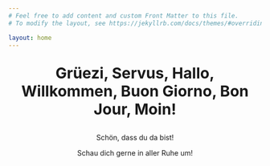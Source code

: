 ```yaml
---
# Feel free to add content and custom Front Matter to this file.
# To modify the layout, see https://jekyllrb.com/docs/themes/#overriding-theme-defaults

layout: home
---
```

<!--
# Grüezi, Servus, Hallo, Willkommen, Buon Giorno, Bon Jour, Moin!
## Schön, dass du da bist!

# Grüezi, Servus, Hallo, Willkommen, Buon Giorno, Bon Jour, Moin!
## Schön, dass du da bist!

# Grüezi, Servus, Hallo, Willkommen, Buon Giorno, Bon Jour, Moin!
## Schön, dass du da bist!

# Grüezi, Servus, Hallo, Willkommen, Buon Giorno, Bon Jour, Moin!
## Schön, dass du da bist!

# Grüezi, Servus, Hallo, Willkommen, Buon Giorno, Bon Jour, Moin!
## Schön, dass du da bist!
-->
<div class="blocker-top"> </div>
<div class="blocker-top"> </div>
<p style="text-align: center;font-size: 30px"> <b> Grüezi, Servus, Hallo, Willkommen, Buon Giorno, Bon Jour, Moin! </b> </p>
<p style="text-align: center;"> Schön, dass du da bist! </p>
<p style="text-align: center;"> Schau dich gerne in aller Ruhe um! </p>
